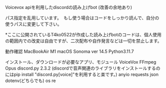 Voicevox apiを利用したdiscordの読み上げbot (改善の余地あり)

パス指定を乱用しています。　もし使う場合はコードをしっかり読んで、自分の使うパスに変更して下さい。

*ここに公開されているT4ko0522が作成した読み上げbotのコードは、個人使用の範囲内での改変は自由ですが、二次配布や自作発言などは一切を禁止します。

動作確認
MacBookAir M1 macOS Sonoma ver 14.5 Python3.11.7

インストール、ダウンロードが必要なアプリ、モジュール
VoiceVox
FFmpeg
Opus
discord.py 2.3.2 (discordで音声関連のライブラリをインストールするのにはpip install "discord.py[voice]"を利用すると楽です。)
anyio
requests
json
dotenv(どちらでも)
os
re

